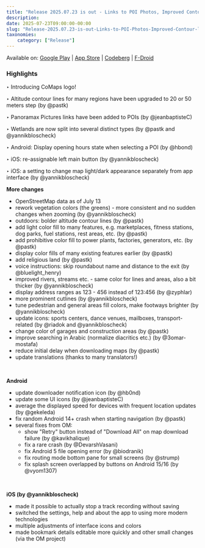 ```yaml
---
title: "Release 2025.07.23 is out - Links to POI Photos, Improved Contour lines..."
description: 
date: 2025-07-23T09:00:00-00:00
slug: "Release-2025.07.23-is-out-Links-to-POI-Photos-Improved-Contour-lines-"
taxonomies:
    category: ["Release"]
---
```


Available on: [Google Play](https://play.google.com/store/apps/details?id=app.comaps.google) | [App Store](https://apps.apple.com/app/comaps/id6747180809) | [Codeberg](https://codeberg.org/comaps/comaps/releases/tag/2025.07.23-4-android) | [F-Droid](https://f-droid.org/packages/app.comaps.fdroid/)

### Highlights
‣ Introducing CoMaps logo!

‣ Altitude contour lines for many regions have been upgraded to 20 or 50 meters step (by @pastk)

‣ Panoramax Pictures links have been added to POIs (by @jeanbaptisteC)

‣ Wetlands are now split into several distinct types (by @pastk and @yannikbloscheck)

‣ Android: Display opening hours state when selecting a POI (by @hbond)

‣ iOS: re-assignable left main button (by @yannikbloscheck)

‣ iOS: a setting to change map light/dark appearance separately from app interface (by @yannikbloscheck)

**More changes**

- OpenStreetMap data as of July 13
- rework vegetation colors (the greens) - more consistent and no sudden changes when zooming (by @yannikbloscheck)
- outdoors: bolder altitude contour lines (by @pastk)
- add light color fill to many features, e.g. marketplaces, fitness stations, dog parks, fuel stations, rest areas, etc. (by @pastk)
- add prohibitive color fill to power plants, factories, generators, etc. (by @pastk)
- display color fills of many existing features earlier (by @pastk)
- add religious land (by @pastk)
- voice instructions: skip roundabout name and distance to the exit (by @bluelight_henry)
- improved rivers, streams etc. - same color for lines and areas, also a bit thicker (by @yannikbloscheck)
- display address ranges as 123 - 456 instead of 123:456 (by @zyphlar)
- more prominent cutlines (by @yannikbloscheck)
- tune pedestrian and general areas fill colors, make footways brighter (by @yannikbloscheck)
- update icons: sports centers, dance venues, mailboxes, transport-related (by @riadok and @yannikbloscheck)
- change color of garages and construction areas (by @pastk)
- improve searching in Arabic (normalize diacritics etc.) (by @3omar-mostafa)
- reduce initial delay when downloading maps (by @pastk)
- update translations (thanks to many translators!)

<br/>

**Android**

- update downloader notification icon (by @hb0nd)
- update some UI icons (by @jeanbaptisteC)
- average the displayed speed for devices with frequent location updates (by @gekeleda)
- fix random Android 14+ crash when starting navigation (by @pastk)
- several fixes from OM:
    - show "Retry" button instead of "Download All" on map download failure (by @kavikhalique)
    - fix a rare crash (by @DevarshVasani)
    - fix Android 5 file opening error (by @biodranik)
    - fix routing mode bottom pane for small screens (by @strump)
    - fix splash screen overlapped by buttons on Android 15/16 (by @vyom1307)

<br/>

**iOS (by @yannikbloscheck)**

- made it possible to actually stop a track recording without saving
- switched the settings, help and about the app to using more modern technologies
- multiple adjustments of interface icons and colors
- made bookmark details editable more quickly and other small changes (via the OM project)
